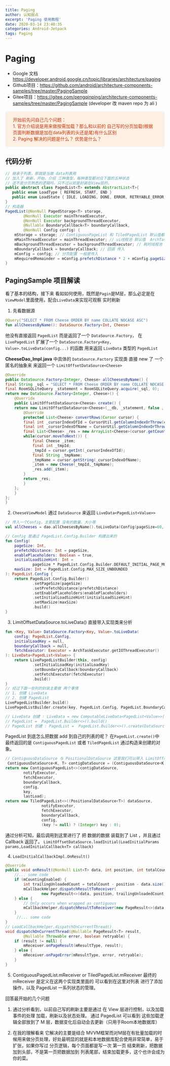 ```yaml
---
title: Paging
author: 认知弱点
excerpt: 'Paging 使用教程'
date: 2020-03-14 23:48:35
categories: Android-Jetpack
tags: Paging
---
```

# Paging
* Google 文档 https://developer.android.google.cn/topic/libraries/architecture/paging
* Github项目：https://github.com/android/architecture-components-samples/tree/master/PagingSample
* Gitee项目：https://gitee.com/pengqinping/architecture-components-samples/tree/master/PagingSample (developer 改 maven repo 为 ali )

<p style='background:#feefe3; color:#bf360c; display:block; font-size: 14px; margin: 16px 0;padding: 16px 24px; border-radius:5px'> 
开始前先问自己几个问题： <br>
1. 官方介绍说是用来做按需加载？那么和以前的 自己写的分页加载(根据页面判断数据是加在data列表的头还是尾)有什么区别 <br> 
2. Paging 解决的问题是什么？ 优势是什么？
</p>

## 代码分析

```java
// 继承于列表，那就是当做 data列表用
// 加入了 刷新，开始，介绍 三种类型，每种类型都对应下面的五种状态
// 这不是分页熟悉的逻辑吗，只不过以前是封装在View层的，
public abstract class PagedList<T> extends AbstractList<T>{
   public enum LoadType { REFRESH, START, END }
   public enum LoadState { IDLE, LOADING, DONE, ERROR, RETRYABLE_ERROR }
}
// 构造器
PagedList(@NonNull PagedStorage<T> storage,
        @NonNull Executor mainThreadExecutor,
        @NonNull Executor backgroundThreadExecutor,
        @Nullable BoundaryCallback<T> boundaryCallback,
        @NonNull Config config) {
    mStorage = storage; // ContiguousPageList 和 TiledPagedList 默认值都是 new PagedStorage<V>() 
    mMainThreadExecutor = mainThreadExecutor; // ui线程池 默认值  ArchTaskExecutor.getMainThreadExecutor()
    mBackgroundThreadExecutor = backgroundThreadExecutor; // 耗时线程池 默认值： ArchTaskExecutor.getIOThreadExecutor()
    mBoundaryCallback = boundaryCallback; // 回调 传入
    mConfig = config; // 分页配置 一般是传入
    mRequiredRemainder = mConfig.prefetchDistance * 2 + mConfig.pageSize;
}

```

## PagingSample 项目解读

看了基本的结构，接下来 看如如何使用，既然是`Pagin`是M层，那么必定是在`ViewModel`里面使用，配合`LiveData`来实现可观察 实时刷新

1. 先看数据源
```kotlin
@Query("SELECT * FROM Cheese ORDER BY name COLLATE NOCASE ASC")
fun allCheesesByName(): DataSource.Factory<Int, Cheese>
```
他没有直接返回 `PagedList` 而是返回了一个 `DataSource.Factory`， 在 `LivePagedList` 扩展了一个  `DataSource.Factory<Key, Value>.toLiveData(config...)` 的函数 用来返回 `LiveData` 类型的 `PagedList`

**CheeseDao_Impl.java** 中具体的  `DataSource.Factory` 实现类
直接 new 了 一个匿名的抽象来 来返回一个 `LimitOffsetDataSource<Cheese>` 
```java
@Override
public DataSource.Factory<Integer, Cheese> allCheesesByName() {
final String _sql = "SELECT * FROM Cheese ORDER BY name COLLATE NOCASE ASC";
final RoomSQLiteQuery _statement = RoomSQLiteQuery.acquire(_sql, 0);
return new DataSource.Factory<Integer, Cheese>() { 
    @Override
    public LimitOffsetDataSource<Cheese> create() {
    return new LimitOffsetDataSource<Cheese>(__db, _statement, false , "Cheese") {
        @Override
        protected List<Cheese> convertRows(Cursor cursor) {
        final int _cursorIndexOfId = CursorUtil.getColumnIndexOrThrow(cursor, "id");
        final int _cursorIndexOfName = CursorUtil.getColumnIndexOrThrow(cursor, "name");
        final List<Cheese> _res = new ArrayList<Cheese>(cursor.getCount());
        while(cursor.moveToNext()) {
            final Cheese _item;
            final int _tmpId;
            _tmpId = cursor.getInt(_cursorIndexOfId);
            final String _tmpName;
            _tmpName = cursor.getString(_cursorIndexOfName);
            _item = new Cheese(_tmpId,_tmpName);
            _res.add(_item);
        }
        return _res;
        }
    };
    }
};
}
```

2. `CheeseViewModel` 通过 `DataSource` 来返回 `LiveData<PagedList<Value>> ` 

```kotlin
// 传入一个Config，主要配置 没有的数量，大小等
val allCheeses = dao.allCheesesByName().toLiveData(Config(pageSize=60, enablePlaceholders=true, maxSize=200))

// Config 是通过 PagedList.Config.Builder 构建出来的
fun Config(
    pageSize: Int,
    prefetchDistance: Int = pageSize,
    enablePlaceholders: Boolean = true,
    initialLoadSizeHint: Int =
            pageSize * PagedList.Config.Builder.DEFAULT_INITIAL_PAGE_MULTIPLIER,
    maxSize: Int = PagedList.Config.MAX_SIZE_UNBOUNDED
): PagedList.Config {
    return PagedList.Config.Builder()
            .setPageSize(pageSize)
            .setPrefetchDistance(prefetchDistance)
            .setEnablePlaceholders(enablePlaceholders)
            .setInitialLoadSizeHint(initialLoadSizeHint)
            .setMaxSize(maxSize)
            .build()
}
```

3. LimitOffsetDataSource<Cheese>.toLiveData() 直接带入实现类来分析

```kotlin 
fun <Key, Value> DataSource.Factory<Key, Value>.toLiveData(
    config: PagedList.Config,
    initialLoadKey = null,
    boundaryCallback = null,
    fetchExecutor: Executor = ArchTaskExecutor.getIOThreadExecutor()
): LiveData<PagedList<Value>> {
    return LivePagedListBuilder(this, config)
            .setInitialLoadKey(initialLoadKey)
            .setBoundaryCallback(boundaryCallback)
            .setFetchExecutor(fetchExecutor)
            .build()
}
// 经过下面一些列的封装主要做 两个事情
// 1. 创建 LiveData
// 2. 创建 PagedList 
LivePagedListBuilder.build() 
LivePagedListBuilder.create(key, PagedList.Config, PagedList.BoundaryCallback, DataSource.Factory<Key, Value>, Executor, Executor)

// LiveData 创建 : LiveData = new ComputableLiveData<PagedList<Value>>()
// PagedList =  PagedList.Builder<>().build()
// PagedList 创建 : PagedList =  PagedList.Builder<>().create(DataSource<K, T>, Executor,Executor, BoundaryCallback, Config, Key )
```

PagedList 到底怎么把数据 add 到自己的列表的呢？
在` PagedList.create() `中 最终返回的是 `ContiguousPagedList` 或者 `TiledPagedList` 通过构造来创建的对象。

```java
// ContiguousDataSource 与 PositionalDataSource 这里我们可以带入 LimitOffsetDataSource 来分析
 ContiguousDataSource<K, T> contigDataSource = (ContiguousDataSource<K, T>) dataSource;
return new ContiguousPagedList<>(contigDataSource,
        notifyExecutor,
        fetchExecutor,
        boundaryCallback,
        config,
        key,
        lastLoad);
return new TiledPagedList<>((PositionalDataSource<T>) dataSource,
                notifyExecutor,
                fetchExecutor,
                boundaryCallback,
                config,
                (key != null) ? (Integer) key : 0);
```

通过分析可知，最后调用到这里进行了 把 数据的数据 装载到了 List ，并且通过 Callback 返回了。
`LimitOffsetDataSource.loadInitial(LoadInitialParams params,LoadInitialCallback<T> callback)`

4. `LoadInitialCallbackImpl.OnResult()`
```java
@Override
public void onResult(@NonNull List<T> data, int position, int totalCount) {
    //... some code
    if (mCountingEnabled) {
        int trailingUnloadedCount = totalCount - position - data.size();
        mCallbackHelper.dispatchResultToReceiver(
                new PageResult<>(data, position, trailingUnloadedCount, 0));
    } else {
        // Only occurs when wrapped as contiguous
        mCallbackHelper.dispatchResultToReceiver(new PageResult<>(data, position));
    }
     //... some code
}
// LoadCallbackHelper.dispatchOnCurrentThread()
void dispatchOnCurrentThread(@Nullable PageResult<T> result,
        @Nullable Throwable error, boolean retryable) {
    if (result != null) {
        mReceiver.onPageResult(mResultType, result);
    } else {
        mReceiver.onPageError(mResultType, error, retryable);
    }
}
```

5. ContiguousPagedList.mReceiver or TiledPagedList.mReceiver
最终的 mReceiver 是定义在这两个实现类里面的
可以看到在这里对列表 进行了添加操作，以及 PagedList 一系列状态的管理。


回答最开始的几个问题
1. 通过分析看到，以前自己写的刷新主要是通过 在 View 层进行控制，以及加载事件的处理 加载，刷新以及状态处理。 通过 PagedList 可以看到 这些加载逻辑全部放到了 M 层，数据变化后自动会去更新（只用于Room本地数据库）

2. 在我的理解看来 它解决的主要是结合 MVVM框架而对M层在有批量加载的时候用来做分页处理，好处最明显的就是和本地数据库配合使用非常简单，易于扩张，如果你写过 分页逻辑，每个页面都是写一次 第一页 结束刷新，把数据加到头部，不是第一页把数据加到 列表尾部，结束加载更多，这个也许会成为你的菜。